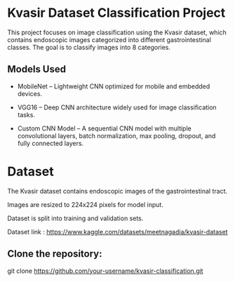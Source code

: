 # Kvasir Dataset Classification Project

This project focuses on image classification using the Kvasir dataset, which contains endoscopic images categorized into different gastrointestinal classes. The goal is to classify images into 8 categories.

## Models Used

* MobileNet – Lightweight CNN optimized for mobile and embedded devices.

* VGG16 – Deep CNN architecture widely used for image classification tasks.

* Custom CNN Model – A sequential CNN model with multiple convolutional layers, batch normalization, max pooling, dropout, and fully connected layers. 

# Dataset

The Kvasir dataset contains endoscopic images of the gastrointestinal tract.

Images are resized to 224x224 pixels for model input.

Dataset is split into training and validation sets.

Dataset link : https://www.kaggle.com/datasets/meetnagadia/kvasir-dataset


## Clone the repository:

git clone https://github.com/your-username/kvasir-classification.git
